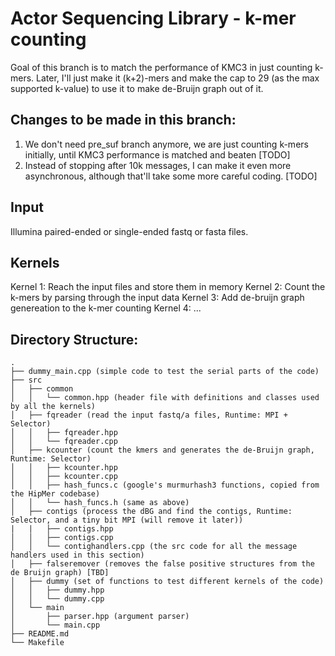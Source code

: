 # Actor Sequencing Library - k-mer counting 

Goal of this branch is to match the performance of KMC3 in just counting k-mers. Later, I'll just make it (k+2)-mers and make the cap to 29 (as the max supported k-value) to use it to make de-Bruijn graph out of it.

## Changes to be made in this branch: 
1. We don't need pre_suf branch anymore, we are just counting k-mers initially, until KMC3 performance is matched and beaten [TODO]
2. Instead of stopping after 10k messages, I can make it even more asynchronous, although that'll take some more careful coding. [TODO]

## Input 
Illumina paired-ended or single-ended fastq or fasta files.

## Kernels
Kernel 1: Reach the input files and store them in memory 
Kernel 2: Count the k-mers by parsing through the input data
Kernel 3: Add de-bruijn graph genereation to the k-mer counting
Kernel 4: ...

## Directory Structure:
```tree
.
├── dummy_main.cpp (simple code to test the serial parts of the code)
├── src 
│   ├── common 
│   │   └── common.hpp (header file with definitions and classes used by all the kernels)
│   ├── fqreader (read the input fastq/a files, Runtime: MPI + Selector)
│   │   ├── fqreader.hpp
│   │   └── fqreader.cpp
│   ├── kcounter (count the kmers and generates the de-Bruijn graph, Runtime: Selector)
│   │   ├── kcounter.hpp
│   │   ├── kcounter.cpp
│   │   ├── hash_funcs.c (google's murmurhash3 functions, copied from the HipMer codebase)
│   │   └── hash_funcs.h (same as above)
│   ├── contigs (process the dBG and find the contigs, Runtime: Selector, and a tiny bit MPI (will remove it later))
|   |   ├── contigs.hpp
│   │   ├── contigs.cpp
│   │   └── contighandlers.cpp (the src code for all the message handlers used in this section)
│   ├── falseremover (removes the false positive structures from the de Bruijn graph) [TBD]
│   ├── dummy (set of functions to test different kernels of the code)
│   │   ├── dummy.hpp
│   │   └── dummy.cpp
│   └── main
│       ├── parser.hpp (argument parser)
│       └── main.cpp
├── README.md
└── Makefile
```
